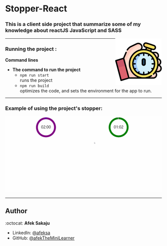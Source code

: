 # Stopper-React

### This is a client side project that summarize some of my knowledge about **reactJS** **JavaScript** and **SASS** <br />

<img src="./readme-resources/stopwatch.png" width=150px height=150px align="right">

---

### **Running the project :**

**Command lines**

- **The command to run the project**
  - `npm run start`<br /> runs the project
  - `npm run build`<br /> optimizes the code, and sets the environment for the app to run.
---

### **Example of using the project's stopper:**

![Example-GIF](./readme-resources/stopper-gif.gif)

---

## Author

:octocat: **Afek Sakaju**

- LinkedIn: [@afeksa](https://www.linkedin.com/in/afeksa/)
- GitHub: [@afekTheMiniLearner](https://github.com/afekTheMiniLearner)
